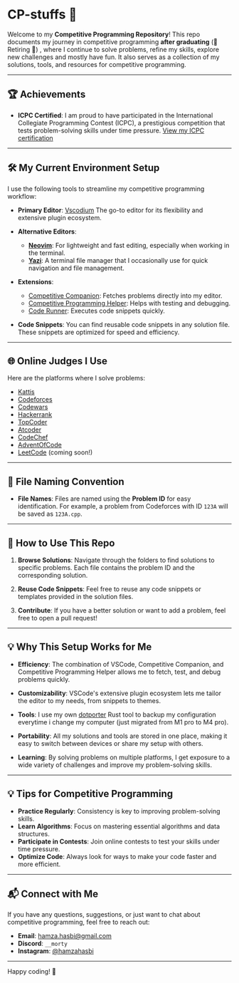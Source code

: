 # CP-stuffs 🚀

Welcome to my **Competitive Programming Repository**! This repo documents my journey in competitive programming **after graduating** (🤣 Retiring 🤣) , where I continue to solve problems, refine my skills, explore new challenges and mostly have fun. It also serves as a collection of my solutions, tools, and resources for competitive programming.

---

## 🏆 Achievements

- **ICPC Certified**: I am proud to have participated in the International Collegiate Programming Contest (ICPC), a prestigious competition that tests problem-solving skills under time pressure.
  [View my ICPC certification](https://icpc.global/ICPCID/WAGH6U10DUDD)

---

## 🛠️ My Current Environment Setup

I use the following tools to streamline my competitive programming workflow:

- **Primary Editor**: [Vscodium](https://vscodium.com/)
  The go-to editor for its flexibility and extensive plugin ecosystem.

- **Alternative Editors**:
  - **[Neovim](https://neovim.io/)**: For lightweight and fast editing, especially when working in the terminal.
  - **[Yazi](https://yazi-rs.github.io/)**: A terminal file manager that I occasionally use for quick navigation and file management.

- **Extensions**:
  - [Competitive Companion](https://github.com/jmerle/competitive-companion): Fetches problems directly into my editor.
  - [Competitive Programming Helper](https://marketplace.visualstudio.com/items?itemName=DivyanshuAgrawal.competitive-programming-helper): Helps with testing and debugging.
  - [Code Runner](https://marketplace.visualstudio.com/items?itemName=formulahendry.code-runner): Executes code snippets quickly.

- **Code Snippets**:
  You can find reusable code snippets in any solution file. These snippets are optimized for speed and efficiency.

---

## 🌐 Online Judges I Use

Here are the platforms where I solve problems:

- [Kattis](https://open.kattis.com/)
- [Codeforces](https://codeforces.com/)
- [Codewars](https://www.codewars.com/)
- [Hackerrank](https://www.hackerrank.com/)
- [TopCoder](https://www.topcoder.com/)
- [Atcoder](https://atcoder.jp/)
- [CodeChef](https://www.codechef.com/)
- [AdventOfCode](https://adventofcode.com/)
- [LeetCode](https://leetcode.com/) (coming soon!)

---

## 📁 File Naming Convention

- **File Names**:
  Files are named using the **Problem ID** for easy identification. For example, a problem from Codeforces with ID `123A` will be saved as `123A.cpp`.

---

## 🚀 How to Use This Repo

1. **Browse Solutions**:
   Navigate through the folders to find solutions to specific problems. Each file contains the problem ID and the corresponding solution.

2. **Reuse Code Snippets**:
   Feel free to reuse any code snippets or templates provided in the solution files.

3. **Contribute**:
   If you have a better solution or want to add a problem, feel free to open a pull request!

---

## 💡 Why This Setup Works for Me

- **Efficiency**:
  The combination of VSCode, Competitive Companion, and Competitive Programming Helper allows me to fetch, test, and debug problems quickly.

- **Customizability**:
  VSCode's extensive plugin ecosystem lets me tailor the editor to my needs, from snippets to themes.

- **Tools**:
  I use my own [dotporter](https://crates.io/crates/dotporter) Rust tool to backup my configuration everytime i change my computer (just migrated from M1 pro to M4 pro).

- **Portability**:
  All my solutions and tools are stored in one place, making it easy to switch between devices or share my setup with others.

- **Learning**:
  By solving problems on multiple platforms, I get exposure to a wide variety of challenges and improve my problem-solving skills.

---

## 💡 Tips for Competitive Programming

- **Practice Regularly**: Consistency is key to improving problem-solving skills.
- **Learn Algorithms**: Focus on mastering essential algorithms and data structures.
- **Participate in Contests**: Join online contests to test your skills under time pressure.
- **Optimize Code**: Always look for ways to make your code faster and more efficient.

---

## 📬 Connect with Me

If you have any questions, suggestions, or just want to chat about competitive programming, feel free to reach out:

- **Email**: [hamza.hasbi@gmail.com](mailto:hamza.hasbi@gmail.com)
- **Discord**: `__morty`
- **Instagram**: [@hamzahasbi](https://www.instagram.com/hamzahasbi/)

---

Happy coding! 🎉

